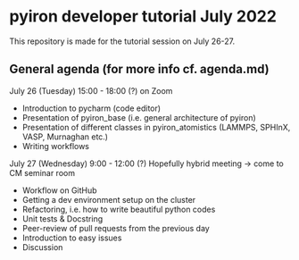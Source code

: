 # pyiron developer tutorial July 2022
This repository is made for the tutorial session on July 26-27.

## General agenda (for more info cf. agenda.md)

July 26 (Tuesday) 15:00 - 18:00 (?) on Zoom

- Introduction to pycharm (code editor)
- Presentation of pyiron_base (i.e. general architecture of pyiron)
- Presentation of different classes in pyiron_atomistics (LAMMPS, SPHInX, VASP, Murnaghan etc.)
- Writing workflows

July 27 (Wednesday) 9:00 - 12:00 (?) Hopefully hybrid meeting -> come to CM seminar room

- Workflow on GitHub
- Getting a dev environment setup on the cluster
- Refactoring, i.e. how to write beautiful python codes
- Unit tests & Docstring
- Peer-review of pull requests from the previous day
- Introduction to easy issues
- Discussion
